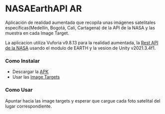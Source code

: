 # **NASAEarthAPI AR**

Aplicación de realidad aumentada que recopila unas imágenes satelitales especificas(Medellín, Bogotá, Cali, Cartagena) de la API de la NASA y las muestra en cada Image Target.

La aplicacion utiliza Vuforia v9.8.13 para la realidad aumentada, la [Rest API de la NASA](https://api.nasa.gov) usando el modulo de EARTH y la vesion de Unity v2021.3.4f1.

### **Como Instalar**

- Descargar la [APK](https://drive.google.com/file/d/1PXoLf53GC4aoiIQQG0UdtVtKeg2CyrO3/view?usp=sharing)
- Usar las [Image Targets](https://drive.google.com/drive/folders/1eZcYMFXZwix-VOKnyRZaO7u4NgA7mowi?usp=sharing)

### **Como Usar**

Apuntar hacia las image targets y esperar que cargue cada foto satelital del lugar correspondiente.